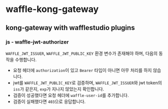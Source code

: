 # waffle-kong-gateway
## kong-gateway with wafflestudio plugins

### js - waffle-jwt-authorizer
`WAFFLE_JWT_ISSUER`, `WAFFLE_JWT_PUBLIC_KEY` 환경 변수가 존재해야 하며, 다음의 동작을 수행합니다.
- 요청 헤더에 `authorization`이 있고 `Bearer` 타입이 아니면 아무 처리를 하지 않습니다.
- jwt를 `WAFFLE_JWT_PUBLIC_KEY`로 검증하며, `WAFFLE_JWT_ISSUER`와 jwt token의 `iss`가 같은지, `exp`가 지나지 않았는지 확인합니다.
- 검증이 성공했다면 요청 헤더에 `waffle-user-id`를 추가합니다.
- 검증이 실패했다면 `403`으로 응답합니다.
